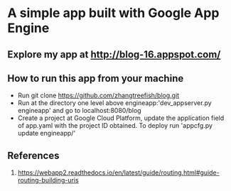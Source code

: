 # A simple app built with Google App Engine

## Explore my app at http://blog-16.appspot.com/

## How to run this app from your machine

* Run git clone https://github.com/zhangtreefish/blog.git
* Run at the directory one level above engineapp:'dev_appserver.py engineapp'
  and go to localhost:8080/blog
* Create a project at Google Cloud Platform, update the application
 field of app.yaml with the project ID obtained. To deploy run
 'appcfg.py update engineapp/'

 ## References
 1. https://webapp2.readthedocs.io/en/latest/guide/routing.html#guide-routing-building-uris
